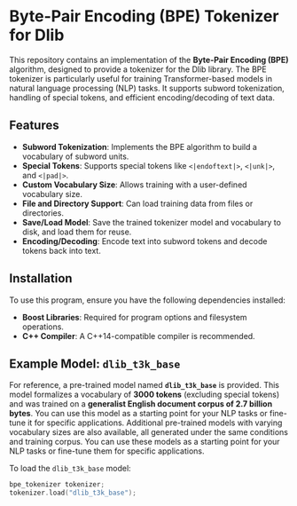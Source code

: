 # Byte-Pair Encoding (BPE) Tokenizer for Dlib

This repository contains an implementation of the **Byte-Pair Encoding (BPE)** algorithm, designed to provide a tokenizer for the Dlib library. The BPE tokenizer is particularly useful for training Transformer-based models in natural language processing (NLP) tasks. It supports subword tokenization, handling of special tokens, and efficient encoding/decoding of text data.

## Features

- **Subword Tokenization**: Implements the BPE algorithm to build a vocabulary of subword units.
- **Special Tokens**: Supports special tokens like `<|endoftext|>`, `<|unk|>`, and `<|pad|>`.
- **Custom Vocabulary Size**: Allows training with a user-defined vocabulary size.
- **File and Directory Support**: Can load training data from files or directories.
- **Save/Load Model**: Save the trained tokenizer model and vocabulary to disk, and load them for reuse.
- **Encoding/Decoding**: Encode text into subword tokens and decode tokens back into text.

## Installation

To use this program, ensure you have the following dependencies installed:

- **Boost Libraries**: Required for program options and filesystem operations.
- **C++ Compiler**: A C++14-compatible compiler is recommended.

## Example Model: `dlib_t3k_base`

For reference, a pre-trained model named **`dlib_t3k_base`** is provided. This model formalizes a vocabulary of **3000 tokens** (excluding special tokens) and was trained on a **generalist English document corpus of 2.7 billion bytes**. You can use this model as a starting point for your NLP tasks or fine-tune it for specific applications. Additional pre-trained models with varying vocabulary sizes are also available, all generated under the same conditions and training corpus. You can use these models as a starting point for your NLP tasks or fine-tune them for specific applications.

To load the `dlib_t3k_base` model:

```cpp
bpe_tokenizer tokenizer;
tokenizer.load("dlib_t3k_base");
